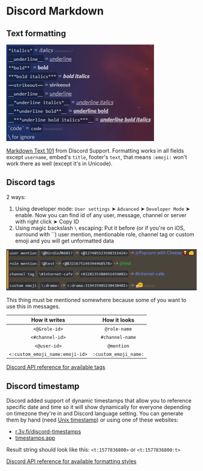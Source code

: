 # Discord Markdown

## Text formatting

![discord markdown example](../img/other/discord_markdown.png)

[Markdown Text 101](https://support.discord.com/hc/en-us/articles/210298617-Markdown-Text-101-Chat-Formatting-Bold-Italic-Underline-) from Discord Support.
Formatting works in all fields except `username`, embed's `title`, footer's `text`, that means `:emoji:` won't work there as well (except it's in Unicode).

## Discord tags

2 ways:

1. Using developer mode: `User settings` ➤ `Advanced` ➤ `Developer Mode` ➤ enable.
   Now you can find id of any user, message, channel or server with right click ➤ Copy ID
2. Using magic backslash `\` escaping: Put it before (or if you're on iOS, surround with \`\`) user mention, mentionable role, channel tag or custom emoji and you will get unformatted data

![discord tags example](../img/other/discord_markdown_2.png)

This thing must be mentioned somewhere because some of you want to use this in messages.

| How it writes                   | How it looks          |
| :-----------------------------: | :-------------------: |
| `<@&role-id>`                   | `@role-name`          |
| `<#channel-id>`                 | `#channel-name`       |
| `<@user-id>`                    | `@mention`            |
| `<:custom_emoji_name:emoji-id>` | `:custom_emoji_name:` |

[Discord API reference for available tags](https://discord.com/developers/docs/reference#message-formatting-formats)

## Discord timestamp

Discord added support of dynamic timestamps that allow you to reference specific date and time so it will show dynamically for everyone depending on timezone they're in and Discord language setting. You can generate them by hand (need [Unix timestamp](https://www.unixtimestamp.com/)) or using one of these websites:

- [r.3v.fi/discord-timestamps](https://r.3v.fi/discord-timestamps/)
- [timestamps.app](https://www.timestamps.app/)

Result string should look like this: `<t:1577836800>` or `<t:1577836800:t>`

[Discord API reference for available formatting styles](https://discord.com/developers/docs/reference#message-formatting-timestamp-styles)
